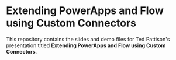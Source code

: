 # Extending PowerApps and Flow using Custom Connectors
This repository contains the slides and demo files for Ted Pattison's presentation titled **Extending PowerApps and Flow using Custom Connectors**.
